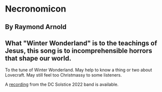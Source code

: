# Necronomicon
## By Raymond Arnold
## What "Winter Wonderland" is to the teachings of Jesus, this song is to incomprehensible horrors that shape our world.

To the tune of Winter Wonderland.  May help to know a thing or two about Lovecraft.  May still feel too Christmassy to some listeners.

A [recording](../Necronomicon_DC_2022.mp3) from the DC Solstice 2022 band is available.
